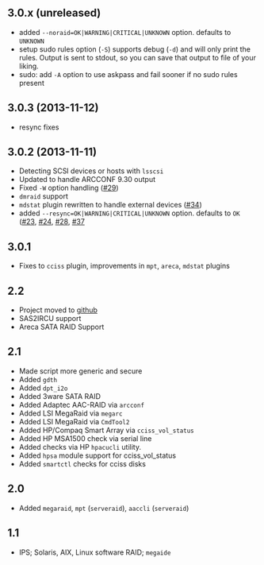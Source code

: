 ## 3.0.x (unreleased)
- added `--noraid=OK|WARNING|CRITICAL|UNKNOWN` option. defaults to `UNKNOWN`
- setup sudo rules option (`-S`) supports debug (`-d`) and will only print the
  rules. Output is sent to stdout, so you can save that output to file of
  your liking.
- sudo: add `-A` option to use askpass and fail sooner if no sudo rules present

## 3.0.3 (2013-11-12)
- resync fixes

## 3.0.2 (2013-11-11)
- Detecting SCSI devices or hosts with `lsscsi`
- Updated to handle ARCCONF 9.30 output
- Fixed `-W` option handling ([#29][1])
- `dmraid` support
- `mdstat` plugin rewritten to handle external devices ([#34][2])
- added `--resync=OK|WARNING|CRITICAL|UNKNOWN` option. defaults to `OK` ([#23][3], [#24][4], [#28][5], [#37][6]

## 3.0.1
- Fixes to `cciss` plugin, improvements in `mpt`, `areca`, `mdstat` plugins

## 2.2
- Project moved to [github](https://github.com/glensc/nagios-plugin-check_raid)
- SAS2IRCU support
- Areca SATA RAID Support

## 2.1
- Made script more generic and secure
- Added `gdth`
- Added `dpt_i2o`
- Added 3ware SATA RAID
- Added Adaptec AAC-RAID via `arcconf`
- Added LSI MegaRaid via `megarc`
- Added LSI MegaRaid via `CmdTool2`
- Added HP/Compaq Smart Array via `cciss_vol_status`
- Added HP MSA1500 check via serial line
- Added checks via HP `hpacucli` utility.
- Added `hpsa` module support for cciss_vol_status
- Added `smartctl` checks for cciss disks

## 2.0
- Added `megaraid`, `mpt` (`serveraid`), `aaccli` (`serveraid`)

## 1.1
- IPS; Solaris, AIX, Linux software RAID; `megaide`


  [1]: https://github.com/glensc/nagios-plugin-check_raid/pull/29
  [2]: https://github.com/glensc/nagios-plugin-check_raid/issues/34
  [3]: https://github.com/glensc/nagios-plugin-check_raid/pull/23
  [4]: https://github.com/glensc/nagios-plugin-check_raid/issues/24
  [5]: https://github.com/glensc/nagios-plugin-check_raid/pull/28
  [6]: https://github.com/glensc/nagios-plugin-check_raid/pull/37
